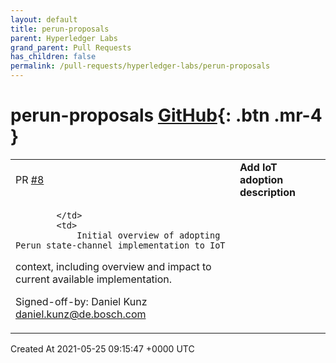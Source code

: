 ```yaml
---
layout: default
title: perun-proposals
parent: Hyperledger Labs
grand_parent: Pull Requests
has_children: false
permalink: /pull-requests/hyperledger-labs/perun-proposals
---
```


# perun-proposals <span class="fs-3 right-align">[GitHub](https://github.com/hyperledger-labs/perun-proposals){: .btn .mr-4 }</span>


<div>
    <table>
        <tr>
            <td>
                PR <a href="https://github.com/hyperledger-labs/perun-proposals/pull/8" class=".btn">#8</a>
            </td>
            <td>
                <b>
                    Add IoT adoption description
                </b>
            </td>
        </tr>
        <tr>
            <td>
                
            </td>
            <td>
                Initial overview of adopting Perun state-channel implementation to IoT
context, including overview and impact to current available
implementation.

Signed-off-by: Daniel Kunz <daniel.kunz@de.bosch.com>
            </td>
        </tr>
    </table>
    <div class="right-align">
        Created At 2021-05-25 09:15:47 +0000 UTC
    </div>
</div>

